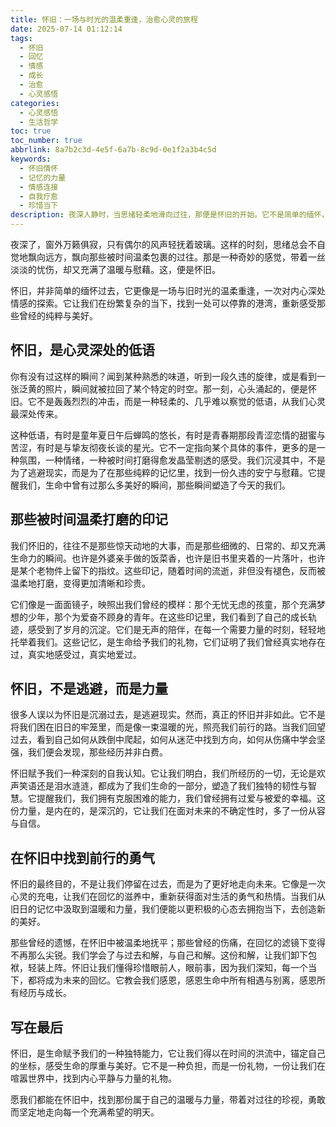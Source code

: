 ```yaml
---
title: 怀旧：一场与时光的温柔重逢，治愈心灵的旅程
date: 2025-07-14 01:12:14
tags:
  - 怀旧
  - 回忆
  - 情感
  - 成长
  - 治愈
  - 心灵感悟
categories:
  - 心灵感悟
  - 生活哲学
toc: true
toc_number: true
abbrlink: 8a7b2c3d-4e5f-6a7b-8c9d-0e1f2a3b4c5d
keywords:
  - 怀旧情怀
  - 记忆的力量
  - 情感连接
  - 自我疗愈
  - 珍惜当下
description: 夜深人静时，当思绪轻柔地滑向过往，那便是怀旧的开始。它不是简单的缅怀，更是一场与旧时光的温柔重逢，一次对内心深处情感的探索。本文将带你走进怀旧的世界，感受它如何成为我们生命中不可或缺的一部分，如何治愈我们，并赋予我们前行的力量。
---
```


夜深了，窗外万籁俱寂，只有偶尔的风声轻抚着玻璃。这样的时刻，思绪总会不自觉地飘向远方，飘向那些被时间温柔包裹的过往。那是一种奇妙的感觉，带着一丝淡淡的忧伤，却又充满了温暖与慰藉。这，便是怀旧。

怀旧，并非简单的缅怀过去，它更像是一场与旧时光的温柔重逢，一次对内心深处情感的探索。它让我们在纷繁复杂的当下，找到一处可以停靠的港湾，重新感受那些曾经的纯粹与美好。

## 怀旧，是心灵深处的低语

你有没有过这样的瞬间？闻到某种熟悉的味道，听到一段久违的旋律，或是看到一张泛黄的照片，瞬间就被拉回了某个特定的时空。那一刻，心头涌起的，便是怀旧。它不是轰轰烈烈的冲击，而是一种轻柔的、几乎难以察觉的低语，从我们心灵最深处传来。

这种低语，有时是童年夏日午后蝉鸣的悠长，有时是青春期那段青涩恋情的甜蜜与苦涩，有时是与挚友彻夜长谈的星光。它不一定指向某个具体的事件，更多的是一种氛围，一种情绪，一种被时间打磨得愈发晶莹剔透的感受。我们沉浸其中，不是为了逃避现实，而是为了在那些纯粹的记忆里，找到一份久违的安宁与慰藉。它提醒我们，生命中曾有过那么多美好的瞬间，那些瞬间塑造了今天的我们。

## 那些被时间温柔打磨的印记

我们怀旧的，往往不是那些惊天动地的大事，而是那些细微的、日常的、却又充满生命力的瞬间。也许是外婆亲手做的饭菜香，也许是旧书里夹着的一片落叶，也许是某个老物件上留下的指纹。这些印记，随着时间的流逝，非但没有褪色，反而被温柔地打磨，变得更加清晰和珍贵。

它们像是一面面镜子，映照出我们曾经的模样：那个无忧无虑的孩童，那个充满梦想的少年，那个为爱奋不顾身的青年。在这些印记里，我们看到了自己的成长轨迹，感受到了岁月的沉淀。它们是无声的陪伴，在每一个需要力量的时刻，轻轻地托举着我们。这些记忆，是生命给予我们的礼物，它们证明了我们曾经真实地存在过，真实地感受过，真实地爱过。

## 怀旧，不是逃避，而是力量

很多人误以为怀旧是沉溺过去，是逃避现实。然而，真正的怀旧并非如此。它不是将我们困在旧日的牢笼里，而是像一束温暖的光，照亮我们前行的路。当我们回望过去，看到自己如何从跌倒中爬起，如何从迷茫中找到方向，如何从伤痛中学会坚强，我们便会发现，那些经历并非白费。

怀旧赋予我们一种深刻的自我认知。它让我们明白，我们所经历的一切，无论是欢声笑语还是泪水涟涟，都成为了我们生命的一部分，塑造了我们独特的韧性与智慧。它提醒我们，我们拥有克服困难的能力，我们曾经拥有过爱与被爱的幸福。这份力量，是内在的，是深沉的，它让我们在面对未来的不确定性时，多了一份从容与自信。

## 在怀旧中找到前行的勇气

怀旧的最终目的，不是让我们停留在过去，而是为了更好地走向未来。它像是一次心灵的充电，让我们在回忆的滋养中，重新获得面对生活的勇气和热情。当我们从旧日的记忆中汲取到温暖和力量，我们便能以更积极的心态去拥抱当下，去创造新的美好。

那些曾经的遗憾，在怀旧中被温柔地抚平；那些曾经的伤痛，在回忆的滤镜下变得不再那么尖锐。我们学会了与过去和解，与自己和解。这份和解，让我们卸下包袱，轻装上阵。怀旧让我们懂得珍惜眼前人，眼前事，因为我们深知，每一个当下，都将成为未来的回忆。它教会我们感恩，感恩生命中所有相遇与别离，感恩所有经历与成长。

## 写在最后

怀旧，是生命赋予我们的一种独特能力，它让我们得以在时间的洪流中，锚定自己的坐标，感受生命的厚重与美好。它不是一种负担，而是一份礼物，一份让我们在喧嚣世界中，找到内心平静与力量的礼物。

愿我们都能在怀旧中，找到那份属于自己的温暖与力量，带着对过往的珍视，勇敢而坚定地走向每一个充满希望的明天。